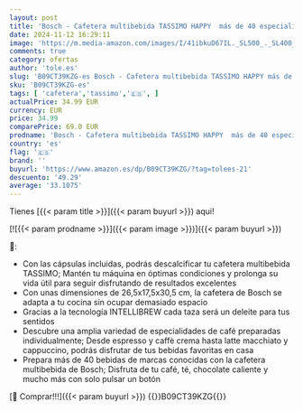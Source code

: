```yaml
---
layout: post
title: 'Bosch - Cafetera multibebida TASSIMO HAPPY  más de 40 especialidades  OneTouch  servicio individual  tamaño compacto  INTELLIBREW  negro  TAS1002N'
date: 2024-11-12 16:29:11
image: 'https://m.media-amazon.com/images/I/41ibkuD67IL._SL500_._SL400_.jpg'
comments: true
category: ofertas
author: 'tole.es'
slug: 'B09CT39KZG-es Bosch - Cafetera multibebida TASSIMO HAPPY más de 40...'
sku: 'B09CT39KZG-es'
tags: [ 'cafetera','tassimo','🇪🇸', ]
actualPrice: 34.99 EUR
currency: EUR
price: 34.99
comparePrice: 69.0 EUR
prodname: 'Bosch - Cafetera multibebida TASSIMO HAPPY  más de 40 especialidades  OneTouch  servicio individual  tamaño compacto  INTELLIBREW  negro  TAS1002N'
country: 'es'
flag: '🇪🇸'
brand: ''
buyurl: 'https://www.amazon.es/dp/B09CT39KZG/?tag=tolees-21'
descuento: '49.29'
average: '33.1075'
---
```


Tienes [{{< param title >}}]({{< param buyurl >}}) aqui!

[![{{< param prodname >}}]({{< param image >}})]({{< param buyurl >}})

🔎:

- Con las cápsulas incluidas, podrás descalcificar tu cafetera multibebida TASSIMO; Mantén tu máquina en óptimas condiciones y prolonga su vida útil para seguir disfrutando de resultados excelentes
- Con unas dimensiones de 26,5x17,5x30,5 cm, la cafetera de Bosch se adapta a tu cocina sin ocupar demasiado espacio
- Gracias a la tecnología INTELLIBREW cada taza será un deleite para tus sentidos
- Descubre una amplia variedad de especialidades de café preparadas individualmente; Desde espresso y caffè crema hasta latte macchiato y cappuccino, podrás disfrutar de tus bebidas favoritas en casa
- Prepara más de 40 bebidas de marcas conocidas con la cafetera multibebida de Bosch; Disfruta de tu café, té, chocolate caliente y mucho más con solo pulsar un botón

[🛒 Comprar!!!]({{< param buyurl >}})
{{<world>}}B09CT39KZG{{</world>}}
